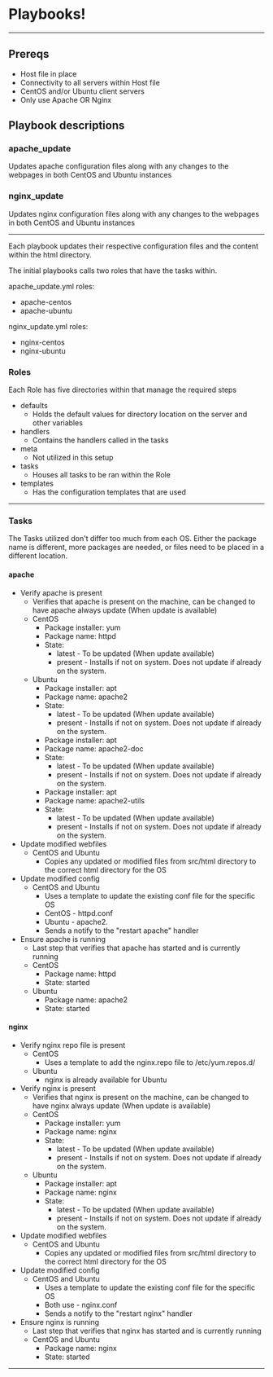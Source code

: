 # Playbooks!

---

## Prereqs

* Host file in place
* Connectivity to all servers within Host file
* CentOS and/or Ubuntu client servers
* Only use Apache OR Nginx

## Playbook descriptions

### apache_update
Updates apache configuration files along with any changes to the webpages in both CentOS and Ubuntu instances

### nginx_update
Updates nginx configuration files along with any changes to the webpages in both CentOS and Ubuntu instances

---

Each playbook updates their respective configuration files and the content within the html directory.

The initial playbooks calls two roles that have the tasks within.

apache_update.yml roles:
* apache-centos
* apache-ubuntu

nginx_update.yml roles:
* nginx-centos
* nginx-ubuntu

### Roles

Each Role has five directories within that manage the required steps

* defaults
  * Holds the default values for directory location on the server and other variables
* handlers
  * Contains the handlers called in the tasks
* meta
  * Not utilized in this setup
* tasks
  * Houses all tasks to be ran within the Role
* templates
  * Has the configuration templates that are used

---

### Tasks

The Tasks utilized don't differ too much from each OS. Either the package name is different, more packages are needed, or files need to be placed in a different location.

#### apache

* Verify apache is present
  * Verifies that apache is present on the machine, can be changed to have apache always update (When update is available)
  * CentOS
    * Package installer: yum
    * Package name: httpd
	* State:
      * latest - To be updated (When update available)
	  * present - Installs if not on system. Does not update if already on the system.
  * Ubuntu
    * Package installer: apt
    * Package name: apache2
	* State:
      * latest - To be updated (When update available)
	  * present - Installs if not on system. Does not update if already on the system.
    * Package installer: apt
	* Package name: apache2-doc
	* State:
      * latest - To be updated (When update available)
	  * present - Installs if not on system. Does not update if already on the system.
    * Package installer: apt
	* Package name: apache2-utils
	* State:
      * latest - To be updated (When update available)
	  * present - Installs if not on system. Does not update if already on the system.
* Update modified webfiles
  * CentOS and Ubuntu
    * Copies any updated or modified files from src/html directory to the correct html directory for the OS
* Update modified config
  * CentOS and Ubuntu
    * Uses a template to update the existing conf file for the specific OS
	* CentOS - httpd.conf
	* Ubuntu - apache2.
	* Sends a notify to the "restart apache" handler
* Ensure apache is running
  * Last step that verifies that apache has started and is currently running
  * CentOS
    * Package name: httpd
	* State: started
  * Ubuntu
    * Package name: apache2
    * State: started

#### nginx
* Verify nginx repo file is present
  * CentOS
    * Uses a template to add the nginx.repo file to /etc/yum.repos.d/
  * Ubuntu
    * nginx is already available for Ubuntu
* Verify nginx is present
  * Verifies that nginx is present on the machine, can be changed to have nginx always update (When update is available)
  * CentOS
    * Package installer: yum
    * Package name: nginx
	* State:
      * latest - To be updated (When update available)
	  * present - Installs if not on system. Does not update if already on the system.
  * Ubuntu
    * Package installer: apt
    * Package name: nginx
	* State:
      * latest - To be updated (When update available)
	  * present - Installs if not on system. Does not update if already on the system.
* Update modified webfiles
  * CentOS and Ubuntu
    * Copies any updated or modified files from src/html directory to the correct html directory for the OS
* Update modified config
  * CentOS and Ubuntu
    * Uses a template to update the existing conf file for the specific OS
	* Both use - nginx.conf
	* Sends a notify to the "restart nginx" handler
* Ensure nginx is running
  * Last step that verifies that nginx has started and is currently running
  * CentOS and Ubuntu
    * Package name: nginx
	* State: started

---
